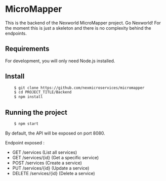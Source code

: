 # MicroMapper

This is the backend of the Nexworld MicroMapper project. Go Nexworld!
For the moment this is just a skeleton and there is no complexity behind the endpoints.

## Requirements

For development, you will only need Node.js installed.

## Install
```sh
    $ git clone https://github.com/nexmicroservices/micromapper
    $ cd PROJECT_TITLE/Backend
    $ npm install
```

## Running the project
```sh
    $ npm start
```

By default, the API will be exposed on port 8080.

Endpoint exposed : 
- GET /services             (List all services)
- GET /services/{id}        (Get a specific service)
- POST /services            (Create a service)
- PUT /services/{id}        (Update a service)
- DELETE /services/{id}     (Delete a service)
